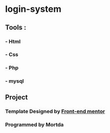 # login-system
## Tools :
### - Html
### - Css
### - Php
### - mysql

## Project
### Template Designed by [Front-end mentor](https://www.frontendmentor.io/)
### Programmed by Mortda
